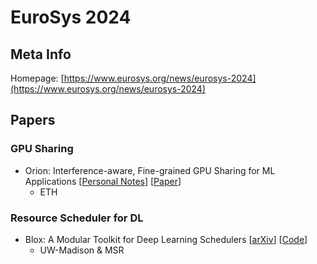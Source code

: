 # EuroSys 2024

## Meta Info

Homepage: [https://www.eurosys.org/news/eurosys-2024](https://www.eurosys.org/news/eurosys-2024)

## Papers

### GPU Sharing

* Orion: Interference-aware, Fine-grained GPU Sharing for ML Applications \[[Personal Notes](orion-interference-aware-fine-grained-gpu-sharing-for-ml-applications.md)] \[[Paper](https://anakli.inf.ethz.ch/papers/orion\_eurosys24.pdf)]
  * ETH

### Resource Scheduler for DL

* Blox: A Modular Toolkit for Deep Learning Schedulers \[[arXiv](https://arxiv.org/abs/2312.12621)] \[[Code](https://github.com/msr-fiddle/blox)]
  * UW-Madison & MSR
